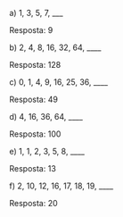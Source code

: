 a) 1, 3, 5, 7, ___

Resposta: 9


b) 2, 4, 8, 16, 32, 64, ____

Resposta: 128


c) 0, 1, 4, 9, 16, 25, 36, ____

Resposta: 49


d) 4, 16, 36, 64, ____

Resposta: 100


e) 1, 1, 2, 3, 5, 8, ____

Resposta: 13


f) 2, 10, 12, 16, 17, 18, 19, ____

Resposta: 20